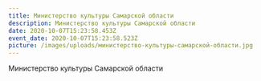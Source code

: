 ```yaml
---
title: Министерство культуры Самарской области
description: Министерство культуры Самарской области
date: 2020-10-07T15:23:58.453Z
event_date: 2020-10-07T15:23:58.523Z
picture: /images/uploads/министерство-культуры-самарской-области.jpg
---
```

Министерство культуры Самарской области